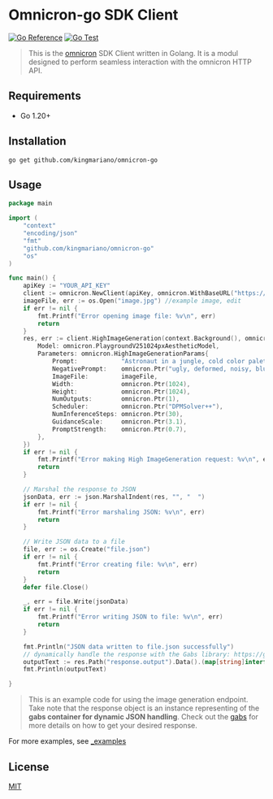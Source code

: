 # Omnicron-go SDK Client


[![Go Reference](https://pkg.go.dev/badge/github.com/kingmariano/omnicron-go.svg)](https://pkg.go.dev/github.com/kingmariano/omnicron-go)
[![Go Test](https://github.com/kingmariano/omnicron-go/actions/workflows/ci.yml/badge.svg)](https://github.com/kingmariano/omnicron-go/actions/workflows/ci.yml)

> This is the [omnicron](https://github.com/kingmariano/omnicron) SDK Client written in Golang.  It is a modul designed to perform seamless interaction with the omnicron HTTP API.

## Requirements

- Go 1.20+

## Installation
```console
go get github.com/kingmariano/omnicron-go
```

## Usage
```go
package main

import (
	"context"
	"encoding/json"
	"fmt"
	"github.com/kingmariano/omnicron-go"
	"os"
)

func main() {
	apiKey := "YOUR_API_KEY"
	client := omnicron.NewClient(apiKey, omnicron.WithBaseURL("https://omnicron-latest.onrender.com/"))
	imageFile, err := os.Open("image.jpg") //example image, edit
	if err != nil {
		fmt.Printf("Error opening image file: %v\n", err)
		return
	}
	res, err := client.HighImageGeneration(context.Background(), omnicron.HighImageGenerationModelAndParams{
		Model: omnicron.PlaygroundV251024pxAestheticModel,
		Parameters: omnicron.HighImageGenerationParams{
			Prompt:            "Astronaut in a jungle, cold color palette, muted colors, detailed, 8k",
			NegativePrompt:    omnicron.Ptr("ugly, deformed, noisy, blurry, distorted"),
			ImageFile:         imageFile,
			Width:             omnicron.Ptr(1024),
			Height:            omnicron.Ptr(1024),
			NumOutputs:        omnicron.Ptr(1),
			Scheduler:         omnicron.Ptr("DPMSolver++"),
			NumInferenceSteps: omnicron.Ptr(30),
			GuidanceScale:     omnicron.Ptr(3.1),
			PromptStrength:    omnicron.Ptr(0.7),
		},
	})
	if err != nil {
		fmt.Printf("Error making High ImageGeneration request: %v\n", err)
		return
	}

	// Marshal the response to JSON
	jsonData, err := json.MarshalIndent(res, "", "  ")
	if err != nil {
		fmt.Printf("Error marshaling JSON: %v\n", err)
		return
	}

	// Write JSON data to a file
	file, err := os.Create("file.json")
	if err != nil {
		fmt.Printf("Error creating file: %v\n", err)
		return
	}
	defer file.Close()

	_, err = file.Write(jsonData)
	if err != nil {
		fmt.Printf("Error writing JSON to file: %v\n", err)
		return
	}

	fmt.Println("JSON data written to file.json successfully")
	// dynamically handle the response with the Gabs library: https://github.com/Jeffail/gabs/
	outputText := res.Path("response.output").Data().(map[string]interface{})
	fmt.Println(outputText)

}
```
> This is an example code for using the image generation endpoint. Take note that the response object is an instance representing  of the **gabs container for dynamic JSON handling**. Check out the [gabs](https://github.com/Jeffail/gabs) for more details on how to get your desired response.

For more examples, see [_examples](./_examples)

## License
[MIT](LICENCE)